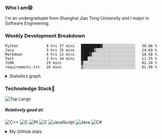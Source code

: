 ### Who I am😄
I'm an undergraduate from Shanghai Jiao Tong University and I major in Software Engineering.

### Weekly Development Breakdown
<!--START_SECTION:waka-->

```text
Python             8 hrs 37 mins   █████████▓░░░░░░░░░░░░░░░   38.06 %
Java               5 hrs 35 mins   ██████▒░░░░░░░░░░░░░░░░░░   24.69 %
Markdown           4 hrs 12 mins   ████▓░░░░░░░░░░░░░░░░░░░░   18.58 %
Text               2 hrs 34 mins   ███░░░░░░░░░░░░░░░░░░░░░░   11.35 %
JSON               29 mins         ▓░░░░░░░░░░░░░░░░░░░░░░░░   02.20 %
requirements.txt   26 mins         ▒░░░░░░░░░░░░░░░░░░░░░░░░   01.98 %
```

<!--END_SECTION:waka-->
<details>
  <summary>Statistics graph</summary>
  <p align="center">
    <img src="https://wakatime.com/share/@c0fc2eae-3121-4f9e-8064-2a0f57352f62/e973be70-27aa-421b-88f5-96824ac76947.svg" height="300em"/>
    <img src="https://wakatime.com/share/@c0fc2eae-3121-4f9e-8064-2a0f57352f62/602e3ec4-11ce-4368-87bc-684fd89aaebb.svg" height="300em"/>
  </p>
</details>

### Technoledge Stack🤔

![Top Langs](https://github-readme-stats.vercel.app/api/top-langs/?username=Okabe-Rintarou-0&layout=compact&langs_count=8&hide=TeX,Makefile,CMake,Perl,Shell&theme=dracula)

##### Relatively good at:

<img alt="C++" src="https://img.shields.io/badge/c++-%2300599C.svg?style=for-the-badge&logo=c%2B%2B&logoColor=white"/> <img alt="C" src="https://img.shields.io/badge/c-%2300599C.svg?style=for-the-badge&logo=c&logoColor=white"/> <img alt="Pt" src="https://img.shields.io/badge/Go-00ADD8?style=for-the-badge&logo=go&logoColor=white"/>  <img alt="C" src="https://img.shields.io/badge/Python-3776AB?style=for-the-badge&logo=python&logoColor=white"/> <img alt="JavaScript" src="https://img.shields.io/badge/javascript-%23323330.svg?style=for-the-badge&logo=javascript&logoColor=%23F7DF1E"/> <img alt="Java" src="https://img.shields.io/badge/java-%23ED8B00.svg?style=for-the-badge&logo=java&logoColor=white"/>
<img alt="C#" src="https://img.shields.io/badge/C%23-239120?style=for-the-badge&logo=c-sharp&logoColor=white"/> 

<details>
  <summary>My GitHub stats</summary>
  <img src = "https://github-readme-stats.vercel.app/api?username=Okabe-Rintarou-0&show_icons=true&theme=dracula" />
</details>

